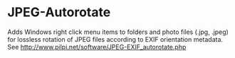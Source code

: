 JPEG-Autorotate
===============

Adds Windows right click menu items to folders and photo files (.jpg, .jpeg) for lossless rotation of JPEG files according to EXIF orientation metadata.
See http://www.pilpi.net/software/JPEG-EXIF_autorotate.php